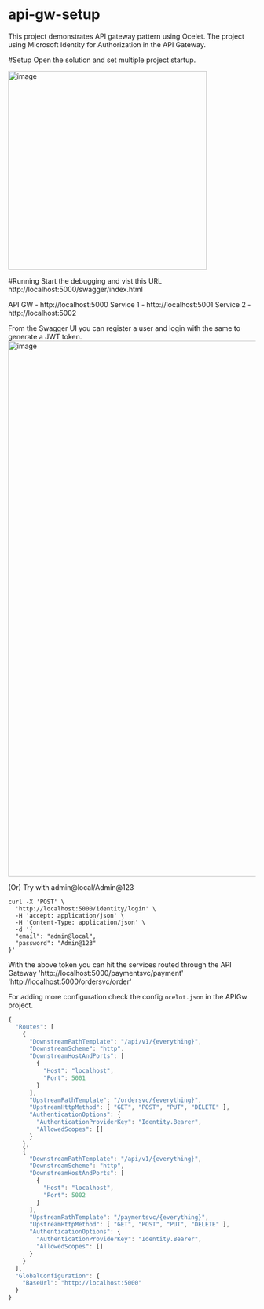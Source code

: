 # api-gw-setup

This project demonstrates API gateway pattern using Ocelet. The project using Microsoft Identity for Authorization in the API Gateway.

#Setup
Open the solution and set multiple project startup.

<img width="404" alt="image" src="https://github.com/Purush0th/api-gw-setup/assets/1386902/0cd2f632-c47f-4b64-9728-3a3ce2194490">


#Running
Start the debugging and vist this URL http://localhost:5000/swagger/index.html

API GW - http://localhost:5000
Service 1 - http://localhost:5001
Service 2 - http://localhost:5002

From the Swagger UI you can register a user and login with the same to generate a JWT token.
<img width="1088" alt="image" src="https://github.com/Purush0th/api-gw-setup/assets/1386902/7a9079c1-7750-4fe8-a4af-f88c82247834">

(Or)
Try with admin@local/Admin@123
```
curl -X 'POST' \
  'http://localhost:5000/identity/login' \
  -H 'accept: application/json' \
  -H 'Content-Type: application/json' \
  -d '{
  "email": "admin@local",
  "password": "Admin@123"
}'
```

With the above token you can hit the services routed through the API Gateway
'http://localhost:5000/paymentsvc/payment' 
'http://localhost:5000/ordersvc/order' 


For adding more configuration check the config `ocelot.json` in the APIGw project.
```javascript
{
  "Routes": [
    {
      "DownstreamPathTemplate": "/api/v1/{everything}",
      "DownstreamScheme": "http",
      "DownstreamHostAndPorts": [
        {
          "Host": "localhost",
          "Port": 5001
        }
      ],
      "UpstreamPathTemplate": "/ordersvc/{everything}",
      "UpstreamHttpMethod": [ "GET", "POST", "PUT", "DELETE" ],
      "AuthenticationOptions": {
        "AuthenticationProviderKey": "Identity.Bearer",
        "AllowedScopes": []
      }
    },
    {
      "DownstreamPathTemplate": "/api/v1/{everything}",
      "DownstreamScheme": "http",
      "DownstreamHostAndPorts": [
        {
          "Host": "localhost",
          "Port": 5002
        }
      ],
      "UpstreamPathTemplate": "/paymentsvc/{everything}",
      "UpstreamHttpMethod": [ "GET", "POST", "PUT", "DELETE" ],
      "AuthenticationOptions": {
        "AuthenticationProviderKey": "Identity.Bearer",
        "AllowedScopes": []
      }
    }
  ],
  "GlobalConfiguration": {
    "BaseUrl": "http://localhost:5000"
  }
}
```

